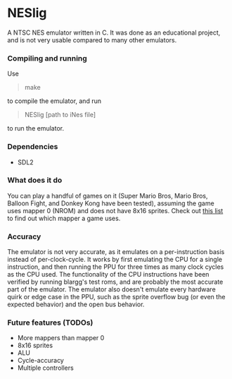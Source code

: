 # NESlig
A NTSC NES emulator written in C. It was done as an educational project, and is not very usable compared to many other emulators.

### Compiling and running
Use

>make

to compile the emulator, and run

>NESlig [path to iNes file]

to run the emulator.

### Dependencies
* SDL2

### What does it do
You can play a handful of games on it (Super Mario Bros, Mario Bros, Balloon Fight, and Donkey Kong have been tested), assuming the game uses mapper 0 (NROM) and does not have 8x16 sprites. Check out [this list](http://tuxnes.sourceforge.net/nesmapper.txt) to find out which mapper a game uses.

### Accuracy
The emulator is not very accurate, as it emulates on a per-instruction basis instead of per-clock-cycle. It works by first emulating the CPU for a single instruction, and then running the PPU for three times as many clock cycles as the CPU used. The functionality of the CPU instructions have been verified by running blargg's test roms, and are probably the most accurate part of the emulator. The emulator also doesn't emulate every hardware quirk or edge case in the PPU, such as the sprite overflow bug (or even the expected behavior) and the open bus behavior.

### Future features (TODOs)
* More mappers than mapper 0
* 8x16 sprites
* ALU
* Cycle-accuracy
* Multiple controllers